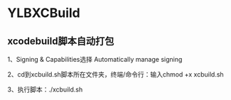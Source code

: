 # YLBXCBuild
## xcodebuild脚本自动打包

1、Signing & Capabilities选择 Automatically manage signing

2、cd到xcbuild.sh脚本所在文件夹，终端/命令行：输入chmod +x xcbuild.sh

3、执行脚本：./xcbuild.sh
